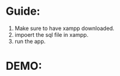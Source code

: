 # Guide:
1. Make sure to have xampp downloaded.
2. impoert the sql file in xampp.
3. run the app.

# DEMO:
